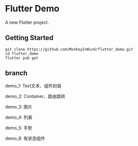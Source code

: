 # Flutter Demo

A new Flutter project.

## Getting Started

```
git clone https://github.com/MonkeyInWind/flutter_demo.git
cd flutter_demo
flutter pub get
```
## branch

demo_1: Text文本、组件封装

demo_2: Container、路由跳转

demo_3: 图片

demo_4: 列表

demo_5: 手势

demo_6: 有状态组件